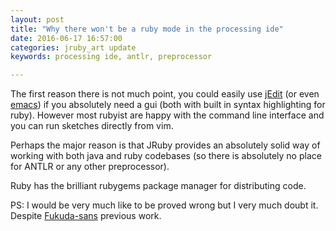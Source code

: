```yaml
---
layout: post
title: "Why there won't be a ruby mode in the processing ide"
date: 2016-06-17 16:57:00
categories: jruby_art update
keywords: processing ide, antlr, preprocessor 

---
```


The first reason there is not much point, you could easily use [jEdit][jedit] (or even [emacs][emacs]) if you absolutely need a gui (both with built in syntax highlighting for ruby).  However most rubyist are happy with the command line interface and you can run sketches directly from vim. 

Perhaps the major reason is that JRuby provides an absolutely solid way of working with both java and ruby codebases (so there is absolutely no place for ANTLR or any other preprocessor). 

Ruby has the brilliant rubygems package manager for distributing code.

PS: I would be very much like to be proved wrong but I very much doubt it. Despite [Fukuda-sans][tyfkda] previous work.

[jedit]:https://github.com/ruby-processing/JRubyArt/wiki/Using-jEdit-as-your-JrubyArt-Ide

[emacs]:https://github.com/ruby-processing/JRubyArt/wiki/Using-emacs-as-your-JRubyArt-Ide

[tyfkda]:https://github.com/tyfkda/processing-ruby-mode
